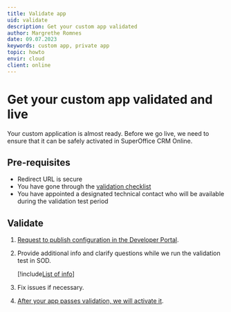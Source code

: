 ```yaml
---
title: Validate app
uid: validate
description: Get your custom app validated
author: Margrethe Romnes
date: 09.07.2023
keywords: custom app, private app
topic: howto
envir: cloud
client: online
---
```


# Get your custom app validated and live

Your custom application is almost ready. Before we go live, we need to ensure that it can be safely activated in SuperOffice CRM Online.

## Pre-requisites

* Redirect URL is secure
* You have gone through the [validation checklist][1]
* You have appointed a designated technical contact who will be available during the validation test period

## Validate

1. [Request to publish configuration in the Developer Portal][3].
2. Provide additional info and clarify questions while we run the validation test in SOD.

    [!include[List of info](../includes/list-of-test-period-info.md)]

3. Fix issues if necessary.
4. [After your app passes validation, we will activate it][2].

<!-- Referenced links -->
[1]: checklist.md
[2]: activate.md
[3]: ../create-app/request-to-publish.md
